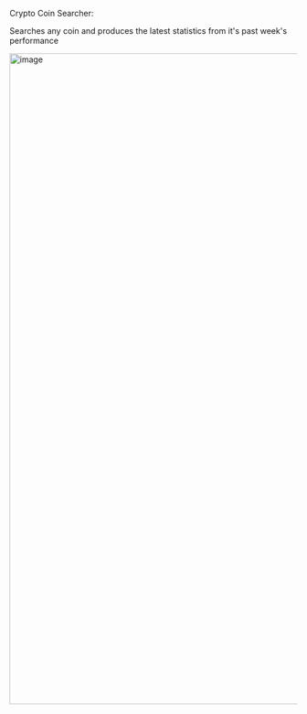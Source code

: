 Crypto Coin Searcher:

Searches any coin and produces the latest statistics from it's past week's performance

<img width="1139" alt="image" src="https://github.com/user-attachments/assets/234b7bc6-c878-4cfb-a89d-56ea37579ba9">
